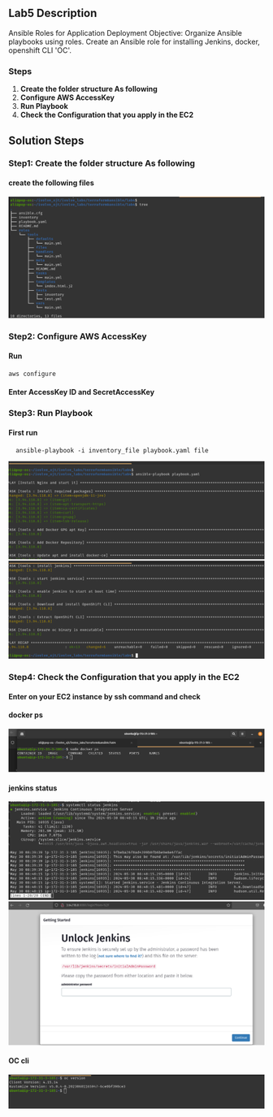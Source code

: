 ## Lab5 Description 

 Ansible Roles for Application Deployment Objective: Organize Ansible playbooks using roles. Create an Ansible role for installing Jenkins, docker, openshift CLI 'OC'.

### Steps 
1. **Create the folder structure As following**
2. **Configure AWS AccessKey**
3. **Run Playbook**
4. **Check the Configuration that you apply in the EC2**



## Solution Steps

### Step1: Create the folder structure As following

  #### create the following files

  ![](https://github.com/AliKhamed/ivolve_labs/blob/main/Ansible/lab5/screenshots/tree.png)
 
### Step2: Configure AWS AccessKey

#### Run 
  ```
  aws configure

  ```
#### Enter AccessKey ID and SecretAccessKey

### Step3: Run Playbook
#### First run 
```
  ansible-playbook -i inventory_file playbook.yaml file
```

![](https://github.com/AliKhamed/ivolve_labs/blob/main/Ansible/lab5/screenshots/apply1.png)
![](https://github.com/AliKhamed/ivolve_labs/blob/main/Ansible/lab5/screenshots/apply2.png)



### Step4: Check the Configuration that you apply in the EC2
#### Enter on your EC2 instance by ssh command and check 
#### docker ps
  ![](https://github.com/AliKhamed/ivolve_labs/blob/main/Ansible/lab5/screenshots/docker.png)

#### jenkins status
![](https://github.com/AliKhamed/ivolve_labs/blob/main/Ansible/lab5/screenshots/jenkins2.png)
![](https://github.com/AliKhamed/ivolve_labs/blob/main/Ansible/lab5/screenshots/jenkins.png)

#### OC cli
  ![](https://github.com/AliKhamed/ivolve_labs/blob/main/Ansible/lab5/screenshots/oc.png)

  

